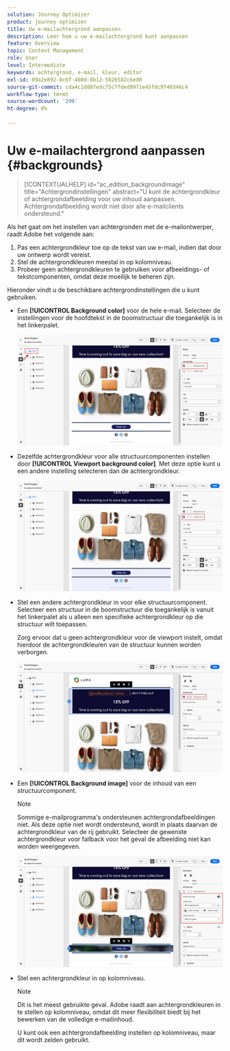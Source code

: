 ```yaml
---
solution: Journey Optimizer
product: journey optimizer
title: Uw e-mailachtergrond aanpassen
description: Leer hoe u uw e-mailachtergrond kunt aanpassen
feature: Overview
topic: Content Management
role: User
level: Intermediate
keywords: achtergrond, e-mail, kleur, editor
exl-id: 09a2e892-8c6f-460d-8b12-5026582c6ed0
source-git-commit: cda4c1d88fedc75c7fded9971e45fdc9740346c4
workflow-type: tm+mt
source-wordcount: '299'
ht-degree: 0%

---
```


# Uw e-mailachtergrond aanpassen {#backgrounds}

>[!CONTEXTUALHELP]
>id="ac_edition_backgroundimage"
>title="Achtergrondinstellingen"
>abstract="U kunt de achtergrondkleur of achtergrondafbeelding voor uw inhoud aanpassen. Achtergrondafbeelding wordt niet door alle e-mailclients ondersteund."

Als het gaat om het instellen van achtergronden met de e-mailontwerper, raadt Adobe het volgende aan:

1. Pas een achtergrondkleur toe op de tekst van uw e-mail, indien dat door uw ontwerp wordt vereist.
1. Stel de achtergrondkleuren meestal in op kolomniveau.
1. Probeer geen achtergrondkleuren te gebruiken voor afbeeldings- of tekstcomponenten, omdat deze moeilijk te beheren zijn.

Hieronder vindt u de beschikbare achtergrondinstellingen die u kunt gebruiken.

* Een **[!UICONTROL Background color]** voor de hele e-mail. Selecteer de instellingen voor de hoofdtekst in de boomstructuur die toegankelijk is in het linkerpalet.

   ![](assets/background_1.png)

* Dezelfde achtergrondkleur voor alle structuurcomponenten instellen door **[!UICONTROL Viewport background color]**. Met deze optie kunt u een andere instelling selecteren dan de achtergrondkleur.

   ![](assets/background_2.png)

* Stel een andere achtergrondkleur in voor elke structuurcomponent. Selecteer een structuur in de boomstructuur die toegankelijk is vanuit het linkerpalet als u alleen een specifieke achtergrondkleur op die structuur wilt toepassen.

   Zorg ervoor dat u geen achtergrondkleur voor de viewport instelt, omdat hierdoor de achtergrondkleuren van de structuur kunnen worden verborgen.

   ![](assets/background_3.png)

* Een **[!UICONTROL Background image]** voor de inhoud van een structuurcomponent.

   >[!NOTE]
   >
   >Sommige e-mailprogramma&#39;s ondersteunen achtergrondafbeeldingen niet. Als deze optie niet wordt ondersteund, wordt in plaats daarvan de achtergrondkleur van de rij gebruikt. Selecteer de gewenste achtergrondkleur voor fallback voor het geval de afbeelding niet kan worden weergegeven.

   ![](assets/background_4.png)

* Stel een achtergrondkleur in op kolomniveau.

   >[!NOTE]
   >
   >Dit is het meest gebruikte geval. Adobe raadt aan achtergrondkleuren in te stellen op kolomniveau, omdat dit meer flexibiliteit biedt bij het bewerken van de volledige e-mailinhoud.

   U kunt ook een achtergrondafbeelding instellen op kolomniveau, maar dit wordt zelden gebruikt.
